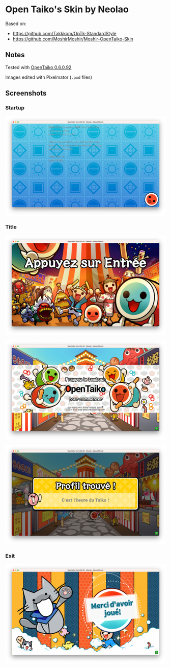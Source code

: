 # Open Taiko's Skin by Neolao

Based on:

- https://github.com/Takkkom/OpTk-StandardStyle
- https://github.com/MoshirMoshir/Moshir-OpenTaiko-Skin

## Notes

Tested with [OpenTaiko 0.6.0.92](https://github.com/0auBSQ/OpenTaiko/releases/tag/0.6.0.92)

Images edited with Pixelmator (`.pxd` files)

## Screenshots

### Startup

![](Screenshots/startup.png)

### Title

![](Screenshots/title.png)

![](Screenshots/title-2.png)

![](Screenshots/title-3.png)

### Exit

![](Screenshots/exit.png)
